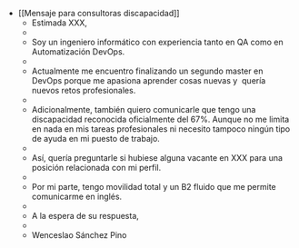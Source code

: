 - [[Mensaje para consultoras discapacidad]]
	- Estimada XXX,
	-
	- Soy un ingeniero informático con experiencia tanto en QA como en Automatización DevOps.
	-
	- Actualmente
	   me encuentro finalizando un segundo master en DevOps porque me apasiona
	   aprender cosas nuevas y  quería nuevos retos profesionales.
	-
	- Adicionalmente,
	   también quiero comunicarle que tengo una discapacidad reconocida 
	  oficialmente del 67%. Aunque no me limita en nada en mis tareas 
	  profesionales ni necesito tampoco ningún tipo de ayuda en mi puesto de 
	  trabajo.
	-
	- Así, quería preguntarle si hubiese alguna vacante en XXX para una posición relacionada con mi perfil.
	-
	- Por mi parte, tengo movilidad total y un B2 fluido que me permite comunicarme en inglés.
	-
	- A la espera de su respuesta,
	-
	- Wenceslao Sánchez Pino